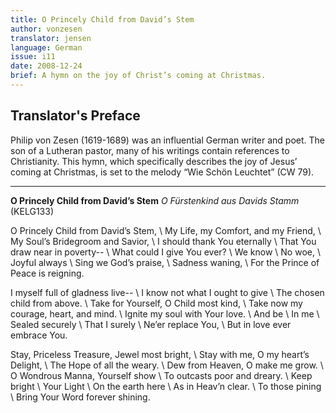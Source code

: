 ```yaml
---
title: O Princely Child from David’s Stem
author: vonzesen
translator: jensen
language: German
issue: i11
date: 2008-12-24 
brief: A hymn on the joy of Christ’s coming at Christmas.
---
```


## Translator's Preface

Philip von Zesen (1619-1689) was an influential German writer and poet. The son of a Lutheran pastor, many of his writings contain references to Christianity. This hymn, which specifically describes the joy of Jesus’ coming at Christmas, is set to the melody “Wie Schön Leuchtet” (CW 79).

---

**O Princely Child from David’s Stem**
*O Fürstenkind aus Davids Stamm* (KELG133)

O Princely Child from David’s Stem, \\
My Life, my Comfort, and my Friend, \\
My Soul’s Bridegroom and Savior, \\
I should thank You eternally  \\
That You draw near in poverty-- \\
What could I give You ever? \\
We know \\
No woe, \\
Joyful always \\
Sing we God’s praise, \\
Sadness waning, \\
For the Prince of Peace is reigning.

I myself full of gladness live-- \\
I know not what I ought to give \\
The chosen child from above. \\
Take for Yourself, O Child most kind, \\
Take now my courage, heart, and mind. \\
Ignite my soul with Your love. \\
And be \\
In me \\
Sealed securely \\
That I surely \\
Ne’er replace You, \\
But in love ever embrace You.

Stay, Priceless Treasure, Jewel most bright, \\
Stay with me, O my heart’s Delight, \\
The Hope of all the weary. \\
Dew from Heaven, O make me grow. \\
O Wondrous Manna, Yourself show \\
To outcasts poor and dreary. \\
Keep bright \\
Your Light \\
On the earth here \\
As in Heav’n clear. \\
To those pining \\
Bring Your Word forever shining.